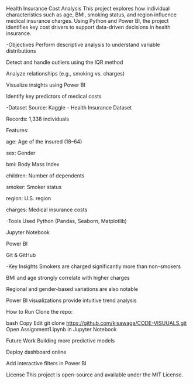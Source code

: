 Health Insurance Cost Analysis
This project explores how individual characteristics such as age, BMI, smoking status, and region influence medical insurance charges. Using Python and Power BI, the project identifies key cost drivers to support data-driven decisions in health insurance.

-Objectives
Perform descriptive analysis to understand variable distributions

Detect and handle outliers using the IQR method

Analyze relationships (e.g., smoking vs. charges)

Visualize insights using Power BI

Identify key predictors of medical costs

-Dataset
Source: Kaggle – Health Insurance Dataset

Records: 1,338 individuals

Features:

age: Age of the insured (18–64)

sex: Gender

bmi: Body Mass Index

children: Number of dependents

smoker: Smoker status

region: U.S. region

charges: Medical insurance costs

-Tools Used
Python (Pandas, Seaborn, Matplotlib)

Jupyter Notebook

Power BI

Git & GitHub

-Key Insights
Smokers are charged significantly more than non-smokers

BMI and age strongly correlate with higher charges

Regional and gender-based variations are also notable

Power BI visualizations provide intuitive trend analysis

How to Run
Clone the repo:

bash
Copy
Edit
git clone  https://github.com/kisawaga/CODE-VISUUALS.git
Open Assignment1.ipynb in Jupyter Notebook


 Future Work
Building more predictive models

Deploy dashboard online

Add interactive filters in Power BI

 License
This project is open-source and available under the MIT License.
